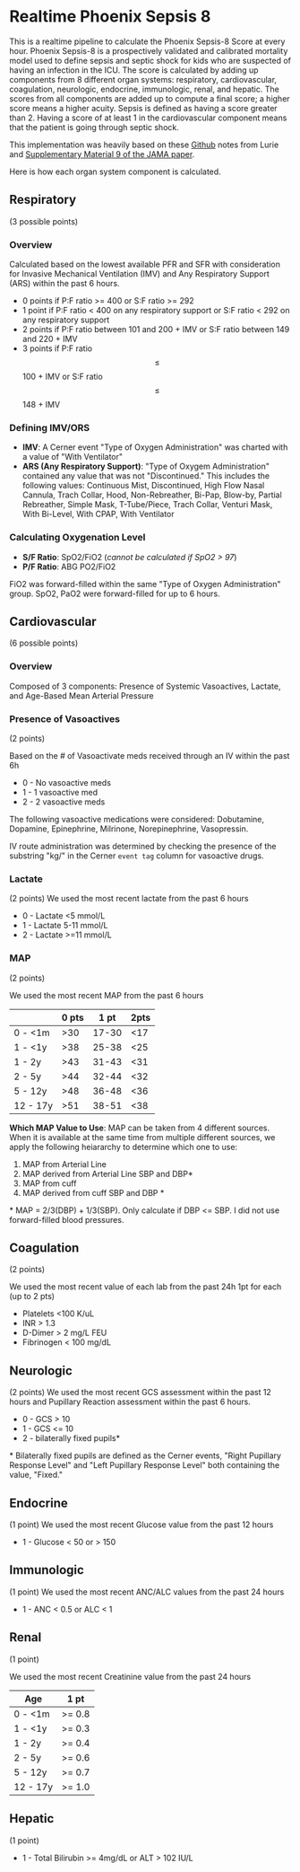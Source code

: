 # Realtime Phoenix Sepsis 8 
This is a realtime pipeline to calculate the Phoenix Sepsis-8 Score at every hour.
Phoenix Sepsis-8 is a prospectively validated and calibrated mortality model used to define sepsis and septic shock for kids who are suspected of having an infection in the ICU. The score is calculated by adding up components from 8 different organ systems: respiratory, cardiovascular, coagulation, neurologic, endocrine, immunologic, renal, and hepatic. The scores from all components are added up to compute a final score; a higher score means a higher acuity. Sepsis is defined as having a score greater than 2. Having a score of at least 1 in the cardiovascular component means that the patient is going through septic shock.

This implementation was heavily based on these [Github](https://cu-dbmi-peds.github.io/phoenix/articles/ehr_implementation_notes.html) notes from Lurie and [Supplementary Material 9 of the JAMA paper](https://docs.google.com/spreadsheets/d/1dzkRYRq-ehlqXpVw0DeMecpYPWbqJULDxmiNrc12rBs/edit?usp=sharing).

Here is how each organ system component is calculated.

## Respiratory
(3 possible points)

### Overview
Calculated based on the lowest available PFR and SFR with consideration for Invasive Mechanical Ventilation (IMV) and Any Respiratory Support (ARS) within the past 6 hours.

* 0 points if P:F ratio >= 400 or S:F ratio >= 292
* 1 point if P:F ratio < 400 on any respiratory support or S:F ratio < 292 on any respiratory support
* 2 points if P:F ratio between 101 and 200 + IMV or S:F ratio between 149 and 220 + IMV
* 3 points if P:F ratio $$\leq$$ 100 + IMV or S:F ratio $$\leq$$ 148 + IMV

### Defining IMV/ORS
* **IMV**: A Cerner event "Type of Oxygen Administration" was charted with a value of "With Ventilator"
* **ARS (Any Respiratory Support)**: "Type of Oxygem Administration" contained any value that was not "Discontinued." This includes the following values: Continuous Mist, Discontinued, High Flow Nasal Cannula, Trach Collar, Hood, Non-Rebreather, Bi-Pap, Blow-by, Partial Rebreather, Simple Mask, T-Tube/Piece, Trach Collar, Venturi Mask, With Bi-Level, With CPAP, With Ventilator

### Calculating Oxygenation Level
* **S/F Ratio**: SpO2/FiO2 (_cannot be calculated if SpO2 > 97_)
* **P/F Ratio**: ABG PO2/FiO2

FiO2 was forward-filled within the same "Type of Oxygen Administration" group. SpO2, PaO2 were forward-filled for up to 6 hours.

## Cardiovascular
(6 possible points)

### Overview 
Composed of 3 components: Presence of Systemic Vasoactives, Lactate, and Age-Based Mean Arterial Pressure

### Presence of Vasoactives
(2 points)

Based on the # of Vasoactivate meds received through an IV within the past 6h
* 0 - No vasoactive meds
* 1 - 1 vasoactive med
* 2 - 2 vasoactive meds

The following vasoactive medications were considered: Dobutamine, Dopamine, Epinephrine, Milrinone, Norepinephrine, Vasopressin.

IV route administration was determined by checking the presence of the substring "kg/" in the Cerner `event tag` column for vasoactive drugs.

### Lactate
(2 points)
We used the most recent lactate from the past 6 hours

* 0 - Lactate <5 mmol/L
* 1 - Lactate 5-11 mmol/L
* 2 - Lactate >=11 mmol/L


### MAP
(2 points)

We used the most recent MAP from the past 6 hours

|          | 0 pts | 1 pt  | 2pts |
|----------|-------|-------|------|
| 0 - <1m  | >30   | 17-30 | <17  |
| 1 - <1y  | >38   | 25-38 | <25  |
| 1 - 2y   | >43   | 31-43 | <31  |
| 2 - 5y   | >44   | 32-44 | <32  |
| 5 - 12y  | >48   | 36-48 | <36  |
| 12 - 17y | >51   | 38-51 | <38  |

**Which MAP Value to Use**: MAP can be taken from 4 different sources. When it is available at the same time from multiple different sources, we apply the following heiararchy to determine which one to use:
1. MAP from Arterial Line
2. MAP derived from Arterial Line SBP and DBP*
3. MAP from cuff
4. MAP derived from cuff SBP and DBP *

\* MAP = 2/3(DBP) + 1/3(SBP). Only calculate if DBP <= SBP. I did not use forward-filled blood pressures.

## Coagulation
(2 points)

We used the most recent value of each lab from the past 24h
1pt for each (up to 2 pts)
* Platelets <100 K/uL 
* INR > 1.3
* D-Dimer > 2 mg/L FEU
* Fibrinogen < 100 mg/dL

## Neurologic
(2 points)
We used the most recent GCS assessment within the past 12 hours and Pupillary Reaction assessment within the past 6 hours.

* 0 - GCS > 10
* 1 - GCS <= 10
* 2 - bilaterally fixed pupils*

\* Bilaterally fixed pupils are defined as the Cerner events, "Right Pupillary Response Level" and "Left Pupillary Response Level" both containing the value, "Fixed." 


## Endocrine
(1 point)
We used the most recent Glucose value from the past 12 hours

* 1 - Glucose < 50 or > 150

## Immunologic
(1 point)
We used the most recent ANC/ALC values from the past 24 hours

* 1 - ANC < 0.5 or ALC < 1

## Renal
(1 point)

We used the most recent Creatinine value from the past 24 hours

|   Age    |  1 pt  |
|----------|--------|
| 0 - <1m  | >= 0.8 |
| 1 - <1y  | >= 0.3 |
| 1 - 2y   | >= 0.4 |
| 2 - 5y   | >= 0.6 |
| 5 - 12y  | >= 0.7 |
| 12 - 17y | >= 1.0 |

## Hepatic
(1 point)

* 1 - Total Bilirubin >= 4mg/dL or ALT > 102 IU/L

